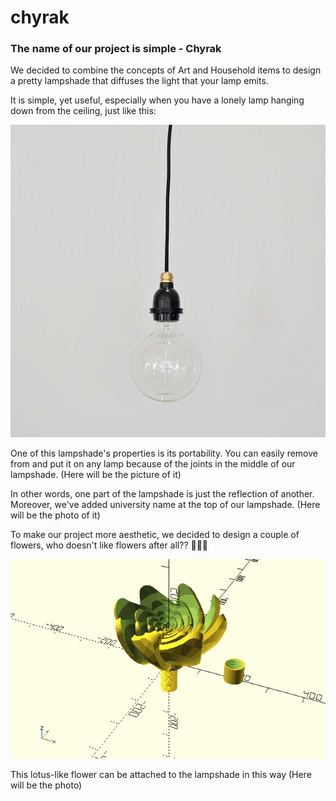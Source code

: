 # chyrak
### The name of our project is simple - Chyrak

We decided to combine the concepts of Art and Household items to design a pretty lampshade that diffuses the light that your lamp emits. <br/>

It is simple, yet useful, especially when you have a lonely lamp hanging down from the ceiling, just like this:


![lamp](lamp.jpg)<br/>

One of this lampshade's properties is its portability. You can easily remove from and put it on any lamp because of the joints in the middle of our lampshade. (Here will be the picture of it)<br/>

In other words, one part of the lampshade is just the reflection of another. Moreover, we've added university name at the top of our lampshade. (Here will be the photo of it)<br/>

To make our project more aesthetic, we decided to design a couple of flowers, who doesn't like flowers after all?? :cherry_blossom::cherry_blossom::cherry_blossom:

![lotus](lotus.png)

This lotus-like flower can be attached to the lampshade in this way (Here will be the photo)